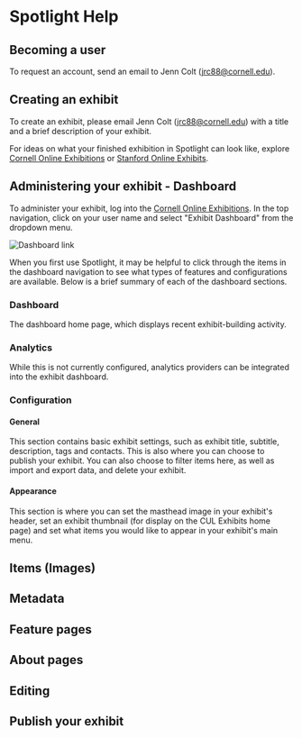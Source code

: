 # Spotlight Help

## Becoming a user

To request an account, send an email to Jenn Colt (jrc88@cornell.edu).

## Creating an exhibit

To create an exhibit, please email Jenn Colt (jrc88@cornell.edu) with a title and a brief description of your exhibit.

For ideas on what your finished exhibition in Spotlight can look like, explore [Cornell Online Exhibitions](http://exhibits.library.cornell.edu) or [Stanford Online Exhibits](http://exhibits.stanford.edu).

## Administering your exhibit - Dashboard

To administer your exhibit, log into the [Cornell Online Exhibitions](http://exhibits.library.cornell.edu). In the top navigation, click on your user name and select "Exhibit Dashboard" from the dropdown menu.

![Dashboard link](/images/dashboard-link.png)

When you first use Spotlight, it may be helpful to click through the items in the dashboard navigation to see what types of features and configurations are available. Below is a brief summary of each of the dashboard sections.

### Dashboard

The dashboard home page, which displays recent exhibit-building activity.

### Analytics

While this is not currently configured, analytics providers can be integrated into the exhibit dashboard.

### Configuration

#### General

This section contains basic exhibit settings, such as exhibit title, subtitle, description, tags and contacts. This is also where you can choose to publish your exhibit. You can also choose to filter items here, as well as import and export data, and delete your exhibit.

#### Appearance

This section is where you can set the masthead image in your exhibit's header, set an exhibit thumbnail (for display on the CUL Exhibits home page) and set what items you would like to appear in your exhibit's main menu.


## Items (Images)

## Metadata

## Feature pages

## About pages

## Editing

## Publish your exhibit